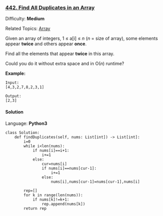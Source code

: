 ### [442\. Find All Duplicates in an Array](https://leetcode.com/problems/find-all-duplicates-in-an-array/)

Difficulty: **Medium**  

Related Topics: [Array](https://leetcode.com/tag/array/)


Given an array of integers, 1 ≤ a[i] ≤ _n_ (_n_ = size of array), some elements appear **twice** and others appear **once**.

Find all the elements that appear **twice** in this array.

Could you do it without extra space and in O(_n_) runtime?

**Example:**  

```
Input:
[4,3,2,7,8,2,3,1]

Output:
[2,3]
```


#### Solution

Language: **Python3**

```python3
class Solution:
    def findDuplicates(self, nums: List[int]) -> List[int]:
        i=0
        while i<len(nums):
            if nums[i]==i+1:
                i+=1
            else:
                cur=nums[i]
                if nums[i]==nums[cur-1]:
                    i+=1
                else:
                    nums[i],nums[cur-1]=nums[cur-1],nums[i]
        
        rep=[]
        for k in range(len(nums)):
            if nums[k]!=k+1:
                rep.append(nums[k])
        return rep
```